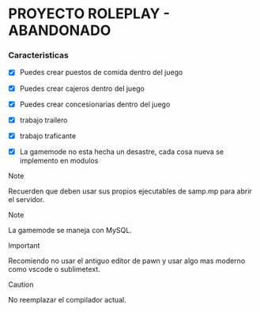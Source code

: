 # PROYECTO ROLEPLAY - ABANDONADO

### Caracteristicas
 - [x] Puedes crear puestos de comida dentro del juego
 - [x] Puedes crear cajeros dentro del juego
 - [x] Puedes crear concesionarias dentro del juego
 - [x] trabajo trailero
 - [x] trabajo traficante
 - [x] La gamemode no esta hecha un desastre, cada cosa nueva se implemento en modulos



> [!NOTE]
> Recuerden que deben usar sus propios ejecutables de samp.mp para abrir el servidor.

> [!NOTE]
> La gamemode se maneja con MySQL.

> [!IMPORTANT]
> Recomiendo no usar el antiguo editor de pawn y usar algo mas moderno como vscode o sublimetext.

> [!CAUTION]
> No reemplazar el compilador actual.
